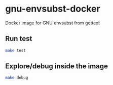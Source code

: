 gnu-envsubst-docker
===================
Docker image for GNU envsubst from gettext


## Run test
```sh
make test
```

## Explore/debug inside the image
```sh
make debug
```
